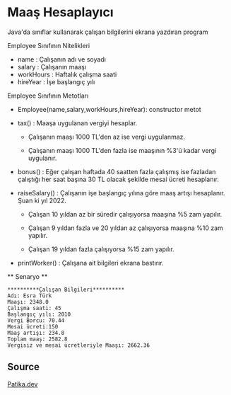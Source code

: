 # Maaş Hesaplayıcı

Java'da sınıflar kullanarak	çalışan bilgilerini ekrana yazdıran program

Employee Sınıfının Nitelikleri

- name : Çalışanın adı ve soyadı
- salary : Çalışanın maaşı
- workHours : Haftalık çalışma saati
- hireYear : İşe başlangıç yılı

Employee Sınıfının Metotları

- Employee(name,salary,workHours,hireYear): constructor metot


- tax() : Maaşa uygulanan vergiyi hesaplar.
  
    - Çalışanın maaşı 1000 TL'den az ise vergi uygulanmaz.
  
    - Çalışanın maaşı 1000 TL'den fazla ise maaşının %3'ü kadar vergi uygulanır.


- bonus() : Eğer çalışan haftada 40 saatten fazla çalışmış ise fazladan çalıştığı her saat başına 30 TL olacak şekilde mesai ücreti hesaplanır.


- raiseSalary() : Çalışanın işe başlangıç yılına göre maaş artışı hesaplanır. Şuan ki yıl 2022.
  
    - Çalışan 10 yıldan az bir süredir çalışıyorsa maaşına %5 zam yapılır.
 
    - Çalışan 9 yıldan fazla ve 20 yıldan az çalışıyorsa maaşına %10 zam yapılır.
  
    - Çalışan 19 yıldan fazla çalışıyorsa %15 zam yapılır.


- printWorker() : Çalışana ait bilgileri ekrana bastırır.

** Senaryo **

```
**********Çalışan Bilgileri**********
Adı: Esra Türk
Maaşı: 2348.0
Çalışma saati: 45
Başlangıç yılı: 2010
Vergi Borcu: 70.44
Mesai ücreti:150
Maaş artışı: 234.8
Toplam maaş: 2582.8
Vergisiz ve mesai ücretleriyle Maaşı: 2662.36

```

## Source

[Patika.dev](https://www.patika.dev/tr)